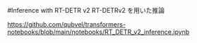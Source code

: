#Inference with RT-DETR v2
RT-DETRv2 を用いた推論

https://github.com/qubvel/transformers-notebooks/blob/main/notebooks/RT_DETR_v2_inference.ipynb